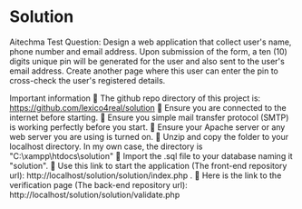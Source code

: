 # Solution
Aitechma Test Question: Design a web application that collect user's name, phone number and email address. Upon submission of the form, a ten (10) digits unique pin will be generated for the user and also sent to the user's email address. Create another page where this user can enter the pin to cross-check the user's registered details.

Important information
	The github repo directory of this project is: https://github.com/lexico4real/solution
	Ensure you are connected to the internet before starting.
	Ensure you simple mail transfer protocol (SMTP) is working perfectly before you start.
	Ensure your Apache server or any web server you are using is turned on.
	Unzip and copy the folder to your localhost directory. In my own case, the directory is "C:\xampp\htdocs\solution"
	Import the .sql file to your database naming it "solution".
	Use this link to start the application (The front-end repository url): http://localhost/solution/solution/index.php .
	Here is the link to the verification page (The back-end repository url): http://localhost/solution/solution/validate.php
